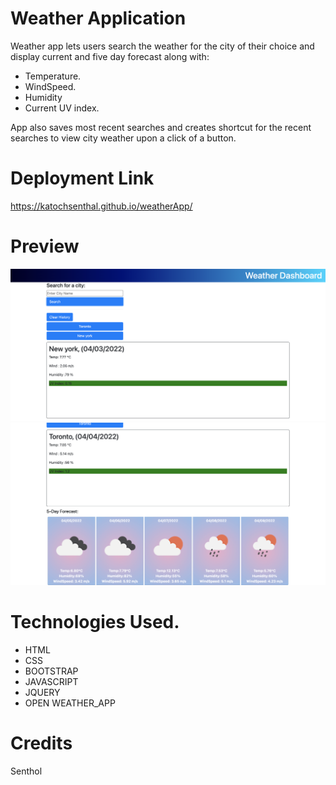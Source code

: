 # Weather Application

Weather app lets users search the weather for the city of their choice and display current and five day forecast along with:

- Temperature.
- WindSpeed.
- Humidity
- Current UV index.

App also saves most recent searches and creates shortcut for the recent searches to view city weather upon a click of a button.

# Deployment Link

https://katochsenthal.github.io/weatherApp/

#

# Preview

![alt text](assets/images/1.png)
![alt text](assets/images/2.png)

# Technologies Used.

- HTML
- CSS
- BOOTSTRAP
- JAVASCRIPT
- JQUERY
- OPEN WEATHER_APP

# Credits

Senthol
